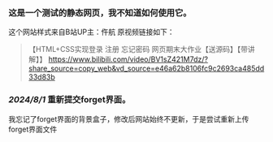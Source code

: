 ### 这是一个测试的静态网页，我不知道如何使用它。

这个网站样式来自B站UP主：仵航
原视频链接如下：

>【HTML+CSS实现登录 注册 忘记密码 网页期末大作业【送源码】【带讲解】】 https://www.bilibili.com/video/BV1sZ421M7dz/?share_source=copy_web&vd_source=e46a62b8106fc9c2693ca485dd33d83b

### *2024/8/1* 重新提交forget界面。
我忘记了forget界面的背景盒子，修改后网站始终不更新，于是尝试重新上传forget界面文件 
